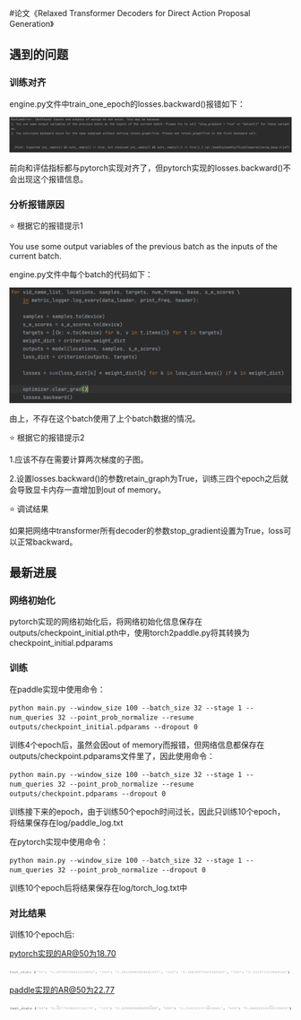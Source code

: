 #论文《Relaxed Transformer Decoders for Direct Action Proposal Generation》


## 遇到的问题
### 训练对齐

engine.py文件中train_one_epoch的losses.backward()报错如下：

![img_1](/img/img_1.png)

前向和评估指标都与pytorch实现对齐了，但pytorch实现的losses.backward()不会出现这个报错信息。

### 分析报错原因

⭐ 根据它的报错提示1

You use some output variables of the previous batch as the inputs of the current batch.

engine.py文件中每个batch的代码如下：

![img_2](/img/img_2.png)

由上，不存在这个batch使用了上个batch数据的情况。

⭐ 根据它的报错提示2

1.应该不存在需要计算两次梯度的子图。

2.设置losses.backward()的参数retain_graph为True，训练三四个epoch之后就会导致显卡内存一直增加到out of memory。

⭐ 调试结果

如果把网络中transformer所有decoder的参数stop_gradient设置为True，loss可以正常backward。

## 最新进展

### 网络初始化

pytorch实现的网络初始化后，将网络初始化信息保存在outputs/checkpoint_initial.pth中，使用torch2paddle.py将其转换为checkpoint_initial.pdparams


### 训练

在paddle实现中使用命令：

`python main.py --window_size 100 --batch_size 32 --stage 1 --num_queries 32 --point_prob_normalize --resume outputs/checkpoint_initial.pdparams --dropout 0`

训练4个epoch后，虽然会因out of memory而报错，但网络信息都保存在outputs/checkpoint.pdparams文件里了，因此使用命令：

`python main.py --window_size 100 --batch_size 32 --stage 1 --num_queries 32 --point_prob_normalize --resume outputs/checkpoint.pdparams --dropout 0`

训练接下来的epoch，由于训练50个epoch时间过长，因此只训练10个epoch，将结果保存在log/paddle_log.txt


在pytorch实现中使用命令：

`python main.py --window_size 100 --batch_size 32 --stage 1 --num_queries 32 --point_prob_normalize --dropout 0`

训练10个epoch后将结果保存在log/torch_log.txt中

### 对比结果

训练10个epoch后:

pytorch实现的AR@50为18.70

![img_4](/img/img_4.png)



paddle实现的AR@50为22.77

![img_3](/img/img_3.png)
